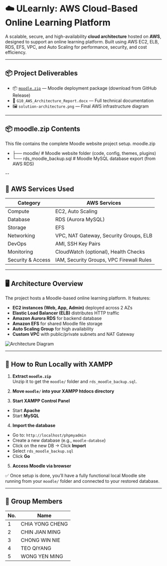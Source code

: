 # ☁️ ULearnly: AWS Cloud-Based Online Learning Platform
A scalable, secure, and high-availability **cloud architecture** hosted on **AWS**, designed to support an online learning platform. Built using AWS EC2, ELB, RDS, EFS, VPC, and Auto Scaling for performance, security, and cost efficiency.

---

## 📦 Project Deliverables
- 📦 [`moodle.zip`](https://github.com/QiYang102/ULearnly-AWS-Cloud-Based-Online-Learning-Platform/releases/latest) — Moodle deployment package (download from GitHub Release)
- 📄 `G10_AWS_Architecture_Report.docx` — Full technical documentation
- 🖼️ `solution-architecture.png` — Final AWS infrastructure diagram

---

## 📦 moodle.zip Contents

This file contains the complete Moodle website project setup.
moodle.zip
- ├── moodle/ # Moodle website folder (code, config, themes, plugins)
- └── rds_moodle_backup.sql # Moodle MySQL database export (from AWS RDS)

--
## 🧱 AWS Services Used

| Category           | AWS Services                                           |
|--------------------|--------------------------------------------------------|
| Compute            | EC2, Auto Scaling                                      |
| Database           | RDS (Aurora MySQL)                                     |
| Storage            | EFS                                                    |
| Networking         | VPC, NAT Gateway, Security Groups, ELB                 |
| DevOps             | AMI, SSH Key Pairs                                     |
| Monitoring         | CloudWatch (optional), Health Checks                   |
| Security & Access  | IAM, Security Groups, VPC Firewall Rules               |

---

## 🖥️ Architecture Overview

The project hosts a Moodle-based online learning platform. It features:

- **EC2 instances (Web, App, Admin)** deployed across 2 AZs
- **Elastic Load Balancer (ELB)** distributes HTTP traffic
- **Amazon Aurora RDS** for backend database
- **Amazon EFS** for shared Moodle file storage
- **Auto Scaling Group** for high availability
- **Custom VPC** with public/private subnets and NAT Gateway

![Architecture Diagram](screenshots/solution-architecture.png)

---

## 🧪 How to Run Locally with XAMPP

1. **Extract `moodle.zip`**  
   Unzip it to get the `moodle/` folder and `rds_moodle_backup.sql`.

2. **Move `moodle/` into your XAMPP htdocs directory**

3. **Start XAMPP Control Panel**
- Start **Apache**
- Start **MySQL**

4. **Import the database**
- Go to: `http://localhost/phpmyadmin`
- Create a new database (e.g., `moodle-databse`)
- Click on the new DB → Click **Import**
- Select `rds_moodle_backup.sql`
- Click **Go**

5. **Access Moodle via browser**


✅ Once setup is done, you’ll have a fully functional local Moodle site running from your `moodle/` folder and connected to your restored database.

---


## 👥 Group Members

| No. | Name             |
|-----|------------------|
| 1   | CHIA YONG CHENG  |
| 2   | CHIN JIAN MING   |
| 3   | CHONG WIN NIE    | 
| 4   | TEO QIYANG       |
| 5   | WONG YEN MING    |

